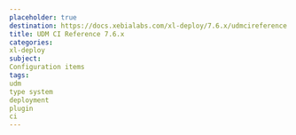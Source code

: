 ```yaml
---
placeholder: true
destination: https://docs.xebialabs.com/xl-deploy/7.6.x/udmcireference.html
title: UDM CI Reference 7.6.x
categories:
xl-deploy
subject:
Configuration items
tags:
udm
type system
deployment
plugin
ci
---
```

